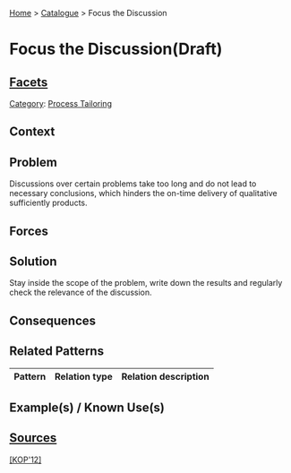 [Home](../README.md) > [Catalogue](../Patterns_catalogue.md) > Focus the Discussion

# Focus the Discussion(Draft)

## [Facets](facets/facets.md)

[Category](facets/categories/categories.md): [Process Tailoring](facets/categories/Process_Tailoring.md)

## Context

## Problem

Discussions over certain problems take too long and do not lead to necessary conclusions, which hinders the on-time delivery of qualitative sufficiently products.

## Forces

## Solution

Stay inside the scope of the problem, write down the results and regularly check the relevance of the discussion.

## Consequences

## Related Patterns

|Pattern|Relation type|Relation description|
|--|--|--|
 
## Example(s) / Known Use(s)

## [Sources](../References.md)

[[KOP'12]](publications/kop12/kop12.md)
